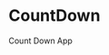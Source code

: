 # CountDown
 Count Down App
   
        
                                      
                                    
                             
                  
           
     
 
 
